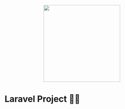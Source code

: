<div align='center'><img src='https://brandlogos.net/wp-content/uploads/2022/01/laravel-logo-brandlogo.net_-512x512.png' width='250'></div>

# Laravel Project 🥳😎